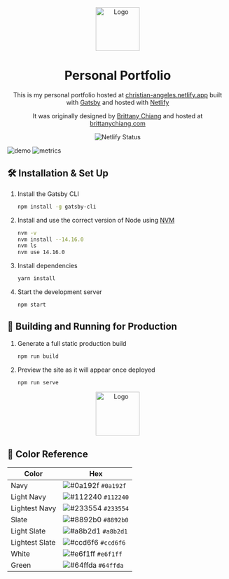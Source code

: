 <div align="center">
  <img alt="Logo" src="https://raw.githubusercontent.com/SleepWalKer09/Portfolio/tree/main/src/images/demo.png" width="100" />
</div>
<h1 align="center">
  Personal Portfolio
</h1>
<p align="center">
  This is my personal portfolio hosted at <a href="christian-angeles.netlify.app" target="_blank">christian-angeles.netlify.app</a> built with <a href="https://www.gatsbyjs.org/" target="_blank">Gatsby</a> and hosted with <a href="https://www.netlify.com/" target="_blank">Netlify</a>
</p>
<p align="center">
It was originally designed by <a href="https://github.com/bchiang7" target="_blank">Brittany Chiang</a> and hosted at <a href="https://brittanychiang.com/" target="_blank">brittanychiang.com</a>
</p>
<p align="center">
    <img src="https://api.netlify.com/api/v1/badges/1963b488-7b78-48c9-9e2d-6fb5e47ab3af/deploy-status" alt="Netlify Status" />
  </a>
</p>

![demo](https://raw.githubusercontent.com/SleepWalKer09/Portfolio/tree/main/src/images/demo.png)
![metrics](https://raw.githubusercontent.com/SleepWalKer09/Portfolio/tree/main/src/images/metrics.png)

## 🛠 Installation & Set Up

1. Install the Gatsby CLI

   ```sh
   npm install -g gatsby-cli
   ```

2. Install and use the correct version of Node using [NVM](https://github.com/nvm-sh/nvm)

   ```sh
   nvm -v
   nvm install --14.16.0
   nvm ls
   nvm use 14.16.0

   ```

3. Install dependencies

   ```sh
   yarn install
   ```

4. Start the development server

   ```sh
   npm start
   ```

## 🚀 Building and Running for Production

1. Generate a full static production build

   ```sh
   npm run build
   ```

1. Preview the site as it will appear once deployed

   ```sh
   npm run serve
   ```

<div align="center">
  <img alt="Logo" src="https://raw.githubusercontent.com/SleepWalKer09/Portfolio/tree/main/src/images/metrics.png" width="100" />
</div>

## 🎨 Color Reference

| Color          | Hex                                                                |
| -------------- | ------------------------------------------------------------------ |
| Navy           | ![#0a192f](https://via.placeholder.com/10/0a192f?text=+) `#0a192f` |
| Light Navy     | ![#112240](https://via.placeholder.com/10/0a192f?text=+) `#112240` |
| Lightest Navy  | ![#233554](https://via.placeholder.com/10/303C55?text=+) `#233554` |
| Slate          | ![#8892b0](https://via.placeholder.com/10/8892b0?text=+) `#8892b0` |
| Light Slate    | ![#a8b2d1](https://via.placeholder.com/10/a8b2d1?text=+) `#a8b2d1` |
| Lightest Slate | ![#ccd6f6](https://via.placeholder.com/10/ccd6f6?text=+) `#ccd6f6` |
| White          | ![#e6f1ff](https://via.placeholder.com/10/e6f1ff?text=+) `#e6f1ff` |
| Green          | ![#64ffda](https://via.placeholder.com/10/64ffda?text=+) `#64ffda` |
